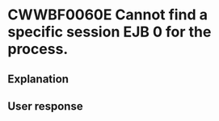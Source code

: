 # CWWBF0060E Cannot find a specific session EJB 0 for the process.

## Explanation

## User response
